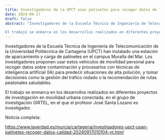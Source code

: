 ```yaml
---
title: Investigadores de la UPCT usan patinetes para recoger datos de la calidad del aire
date: 2024-09-17
draft: false
abstract: "Investigadores de la Escuela Técnica de Ingeniería de Telecomunicación de la Universidad Politécnica de Cartagena (UPCT) han instalado una estación de aparcamiento y carga de patinetes en el campus Muralla del Mar. Los investigadores proponen usar estos vehículos de movilidad personal para recoger datos sobre contaminación y procesarlos con técnicas de inteligencia artificial (IA) para predecir situaciones de alta polución, y tomar decisiones como la gestión del tráfico rodado o la recomendación de rutas peatonales saludables.

El trabajo se enmarca en los desarrollos realizados en diferentes proyectos de investigación en movilidad urbana conectada, en el grupo de investigación GIRTEL, en el que el profesor José Santa Lozano es investigador."
---
```


Investigadores de la Escuela Técnica de Ingeniería de Telecomunicación de la Universidad Politécnica de Cartagena (UPCT) han instalado una estación de aparcamiento y carga de patinetes en el campus Muralla del Mar. Los investigadores proponen usar estos vehículos de movilidad personal para recoger datos sobre contaminación y procesarlos con técnicas de inteligencia artificial (IA) para predecir situaciones de alta polución, y tomar decisiones como la gestión del tráfico rodado o la recomendación de rutas peatonales saludables.

El trabajo se enmarca en los desarrollos realizados en diferentes proyectos de investigación en movilidad urbana conectada, en el grupo de investigación GIRTEL, en el que el profesor José Santa Lozano es investigador.

Noticia completa:

https://www.laverdad.es/murcia/cartagena/investigadores-upct-usan-patinetes-recoger-datos-calidad-20240917010104-nt.html

<!--more-->

